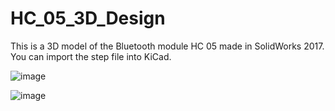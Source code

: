 # HC_05_3D_Design
This is a 3D model of the Bluetooth module HC 05 made in SolidWorks 2017. You can import the step file into KiCad. 

![image](https://user-images.githubusercontent.com/59293767/141400150-810f90ca-0956-45d4-a1af-6b407f93bfe5.png)

![image](https://user-images.githubusercontent.com/59293767/141400184-dad0f180-2aa4-4bdd-81c1-66bf6e8fcd61.png)

